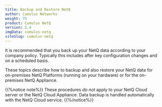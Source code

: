 ```yaml
---
title: Backup and Restore NetQ
author: Cumulus Networks
weight: 75
product: Cumulus NetQ
version: 2.4
imgData: cumulus-netq
siteSlug: cumulus-netq
---
```


It is recommended that you back up your NetQ data according to your company policy. Typically this includes after key configuration changes and on a scheduled basis.

These topics describe how to backup and also restore your NetQ data for on-premises NetQ Platforms (running on your hardware) or for the on-premises NetQ Appliance.

{{%notice note%}}
These procedures *do not* apply to your NetQ Cloud  server or the NetQ Cloud Appliance. Data backup is handled automatically with the NetQ Cloud service.
{{%/notice%}}
